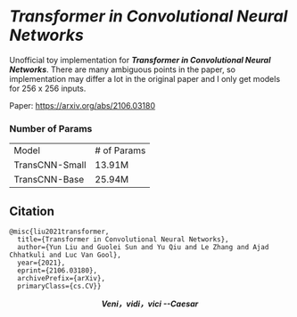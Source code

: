 #  ***Transformer in Convolutional Neural Networks***

Unofficial toy implementation for ***Transformer in Convolutional Neural Networks***.
There are many ambiguous points in the paper, so implementation may differ
a lot in the original paper and I only get models 
for 256 x 256 inputs.

Paper: https://arxiv.org/abs/2106.03180


### Number of Params

<table>
    <tr>
        <td>Model</td>
        <td># of Params</td>
    </tr>
    <tr>
        <td rowspan="1">TransCNN-Small</td>
        <td>13.91M</td>
    </tr>
    <tr>
        <td rowspan="1">TransCNN-Base</td>
        <td>25.94M</td>
    </tr>
</table>

## Citation

    @misc{liu2021transformer,
      title={Transformer in Convolutional Neural Networks}, 
      author={Yun Liu and Guolei Sun and Yu Qiu and Le Zhang and Ajad Chhatkuli and Luc Van Gool},
      year={2021},
      eprint={2106.03180},
      archivePrefix={arXiv},
      primaryClass={cs.CV}}


***<center>Veni，vidi，vici --Caesar</center>***
